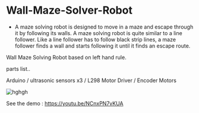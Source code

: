 # Wall-Maze-Solver-Robot

- A maze solving robot is designed to move in a maze and escape through it by following its walls. A maze solving robot is quite similar to a line follower. Like a line follower has to follow black strip lines, a maze follower finds a wall and starts following it until it finds an escape route.

Wall Maze Solving Robot based on left hand rule.

parts list..

Arduino /
ultrasonic sensors x3 /
L298 Motor Driver /
Encoder Motors


![hghgh](https://user-images.githubusercontent.com/13791181/46569289-4838c400-c970-11e8-9ff0-dff85ed440f5.PNG)

See the demo : https://youtu.be/NCnxPN7vKUA
